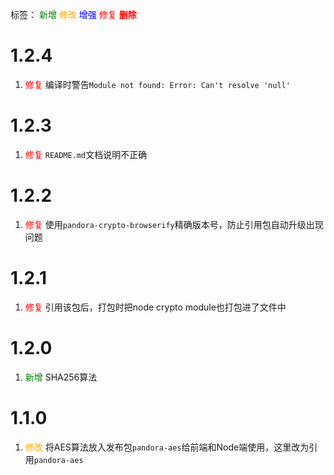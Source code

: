 标签：
<font color=green>新增</font>
<font color=orange>修改</font>
<font color=blue>增强</font>
<font color=red>修复</font>
<font color=red><strong>删除</strong></font>


# 1.2.4
1. <font color=red>修复</font> 编译时警告`Module not found: Error: Can't resolve 'null'`


# 1.2.3
1. <font color=red>修复</font> `README.md`文档说明不正确


# 1.2.2
1. <font color=red>修复</font> 使用`pandora-crypto-browserify`精确版本号，防止引用包自动升级出现问题


# 1.2.1
1. <font color=red>修复</font> 引用该包后，打包时把node crypto module也打包进了文件中


# 1.2.0
1. <font color=green>新增</font> SHA256算法


# 1.1.0
1. <font color=orange>修改</font> 将AES算法放入发布包`pandora-aes`给前端和Node端使用，这里改为引用`pandora-aes`

